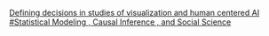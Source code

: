 [Defining decisions in studies of visualization and human centered AI   #Statistical Modeling , Causal Inference , and Social Science](https://qi.tc/qi/116063)